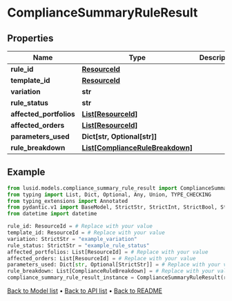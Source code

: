 # ComplianceSummaryRuleResult

## Properties
Name | Type | Description | Notes
------------ | ------------- | ------------- | -------------
**rule_id** | [**ResourceId**](ResourceId.md) |  | 
**template_id** | [**ResourceId**](ResourceId.md) |  | 
**variation** | **str** |  | 
**rule_status** | **str** |  | 
**affected_portfolios** | [**List[ResourceId]**](ResourceId.md) |  | 
**affected_orders** | [**List[ResourceId]**](ResourceId.md) |  | 
**parameters_used** | **Dict[str, Optional[str]]** |  | 
**rule_breakdown** | [**List[ComplianceRuleBreakdown]**](ComplianceRuleBreakdown.md) |  | 
## Example

```python
from lusid.models.compliance_summary_rule_result import ComplianceSummaryRuleResult
from typing import List, Dict, Optional, Any, Union, TYPE_CHECKING
from typing_extensions import Annotated
from pydantic.v1 import BaseModel, StrictStr, StrictInt, StrictBool, StrictFloat, StrictBytes, Field, validator, ValidationError, conlist, constr
from datetime import datetime

rule_id: ResourceId = # Replace with your value
template_id: ResourceId = # Replace with your value
variation: StrictStr = "example_variation"
rule_status: StrictStr = "example_rule_status"
affected_portfolios: List[ResourceId] = # Replace with your value
affected_orders: List[ResourceId] = # Replace with your value
parameters_used: Dict[str, Optional[StrictStr]] = # Replace with your value
rule_breakdown: List[ComplianceRuleBreakdown] = # Replace with your value
compliance_summary_rule_result_instance = ComplianceSummaryRuleResult(rule_id=rule_id, template_id=template_id, variation=variation, rule_status=rule_status, affected_portfolios=affected_portfolios, affected_orders=affected_orders, parameters_used=parameters_used, rule_breakdown=rule_breakdown)

```

[Back to Model list](../README.md#documentation-for-models) &#8226; [Back to API list](../README.md#documentation-for-api-endpoints) &#8226; [Back to README](../README.md)

